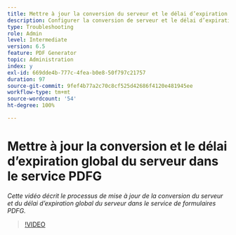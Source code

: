 ```yaml
---
title: Mettre à jour la conversion du serveur et le délai d’expiration global du serveur dans le service PDFG
description: Configurer la conversion de serveur et le délai d’expiration global du serveur pour PDF Generator
type: Troubleshooting
role: Admin
level: Intermediate
version: 6.5
feature: PDF Generator
topic: Administration
index: y
exl-id: 669dde4b-777c-4fea-b0e8-50f797c21757
duration: 97
source-git-commit: 9fef4b77a2c70c8cf525d42686f4120e481945ee
workflow-type: tm+mt
source-wordcount: '54'
ht-degree: 100%

---
```


# Mettre à jour la conversion et le délai d’expiration global du serveur dans le service PDFG

*Cette vidéo décrit le processus de mise à jour de la conversion du serveur et du délai d’expiration global du serveur dans le service de formulaires PDFG.*

>[!VIDEO](https://video.tv.adobe.com/v/335514?quality=12&learn=on)
